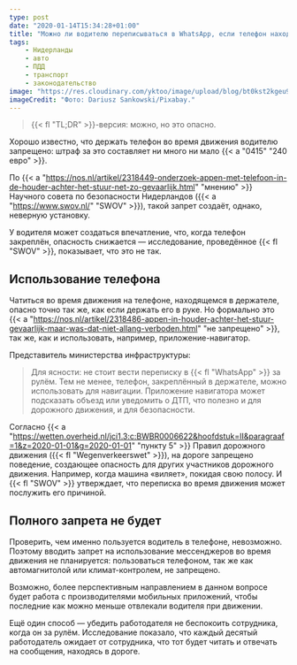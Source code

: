 ```yaml
---
type: post
date: "2020-01-14T15:34:28+01:00"
title: "Можно ли водителю переписываться в WhatsApp, если телефон находится в держателе?"
tags:
    - Нидерланды
    - авто
    - ПДД
    - транспорт
    - законодательство
image: "https://res.cloudinary.com/yktoo/image/upload/blog/bt0kst2kgeu9ulfvyyur.jpg"
imageCredit: "Фото: Dariusz Sankowski/Pixabay."
---
```


> {{< fl "TL;DR" >}}-версия: можно, но это опасно.

Хорошо известно, что держать телефон во время движения водителю запрещено: штраф за это составляет ни много ни мало {{< a "0415" "240 евро" >}}.

По {{< a "https://nos.nl/artikel/2318449-onderzoek-appen-met-telefoon-in-de-houder-achter-het-stuur-net-zo-gevaarlijk.html" "мнению" >}} Научного совета по безопасности Нидерландов ({{< a "https://www.swov.nl/" "SWOV" >}}), такой запрет создаёт, однако, неверную установку.

У водителя может создаться впечатление, что, когда телефон закреплён, опасность снижается — исследование, проведённое {{< fl "SWOV" >}}, показывает, что это не так.

<!--more-->

## Использование телефона

Чатиться во время движения на телефоне, находящемся в держателе, опасно точно так же, как если держать его в руке. Но формально это {{< a "https://nos.nl/artikel/2318486-appen-in-houder-achter-het-stuur-gevaarlijk-maar-was-dat-niet-allang-verboden.html" "не запрещено" >}}, так же, как и использовать, например, приложение-навигатор.

Представитель министерства инфраструктуры:

> Для ясности: не стоит вести переписку в {{< fl "WhatsApp" >}} за рулём. Тем не менее, телефон, закреплённый в держателе, можно использовать для навигации. Приложение навигатора может подсказать объезд или уведомить о ДТП, что полезно и для дорожного движения, и для безопасности.

Согласно {{< a "https://wetten.overheid.nl/jci1.3:c:BWBR0006622&hoofdstuk=II&paragraaf=1&z=2020-01-01&g=2020-01-01" "пункту 5" >}} Правил дорожного движения ({{< fl "Wegenverkeerswet" >}}), на дороге запрещено поведение, создающее опасность для других участников дорожного движения. Например, когда машина «виляет», покидая свою полосу. И {{< fl "SWOV" >}} утверждает, что переписка во время движения может послужить его причиной.

## Полного запрета не будет

Проверить, чем именно пользуется водитель в телефоне, невозможно. Поэтому вводить запрет на использование мессенджеров во время движения не планируется: пользоваться телефоном, так же как автомагнитолой или климат-контролем, не запрещено.

Возможно, более перспективным направлением в данном вопросе будет работа с производителями мобильных приложений, чтобы последние как можно меньше отвлекали водителя при движении.

Ещё один способ — убедить работодателя не беспокоить сотрудника, когда он за рулём. Исследование показало, что каждый десятый работодатель ожидает от сотрудника, что тот будет читать и отвечать на сообщения, находясь в дороге.